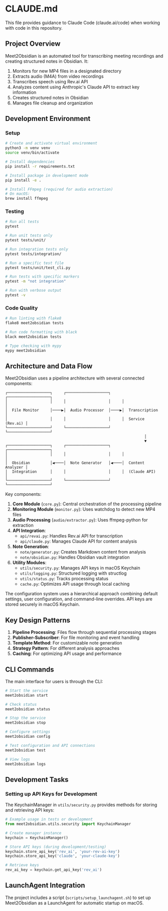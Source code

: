 # CLAUDE.md

This file provides guidance to Claude Code (claude.ai/code) when working with code in this repository.

## Project Overview

Meet2Obsidian is an automated tool for transcribing meeting recordings and creating structured notes in Obsidian. It:

1. Monitors for new MP4 files in a designated directory
2. Extracts audio (M4A) from video recordings
3. Transcribes speech using Rev.ai API
4. Analyzes content using Anthropic's Claude API to extract key information
5. Creates structured notes in Obsidian
6. Manages file cleanup and organization

## Development Environment

### Setup

```bash
# Create and activate virtual environment
python3 -m venv venv
source venv/bin/activate

# Install dependencies
pip install -r requirements.txt

# Install package in development mode
pip install -e .

# Install FFmpeg (required for audio extraction)
# On macOS:
brew install ffmpeg
```

### Testing

```bash
# Run all tests
pytest

# Run unit tests only
pytest tests/unit/

# Run integration tests only
pytest tests/integration/

# Run a specific test file
pytest tests/unit/test_cli.py

# Run tests with specific markers
pytest -m "not integration"

# Run with verbose output
pytest -v
```

### Code Quality

```bash
# Run linting with flake8
flake8 meet2obsidian tests

# Run code formatting with black
black meet2obsidian tests

# Type checking with mypy
mypy meet2obsidian
```

## Architecture and Data Flow

Meet2Obsidian uses a pipeline architecture with several connected components:

```
┌───────────────────┐     ┌───────────────────┐     ┌───────────────────┐
│                   │     │                   │     │                   │
│  File Monitor     │────▶│  Audio Processor  │────▶│  Transcription    │
│                   │     │                   │     │  Service (Rev.ai) │
└───────────────────┘     └───────────────────┘     └───────────────────┘
                                                              │
                                                              ▼
┌───────────────────┐     ┌───────────────────┐     ┌───────────────────┐
│                   │     │                   │     │                   │
│  Obsidian         │◀────│  Note Generator   │◀────│  Content Analyzer │
│  Integration      │     │                   │     │  (Claude API)     │
└───────────────────┘     └───────────────────┘     └───────────────────┘
```

Key components:

1. **Core Module** (`core.py`): Central orchestration of the processing pipeline
2. **Monitoring Module** (`monitor.py`): Uses watchdog to detect new MP4 files
3. **Audio Processing** (`audio/extractor.py`): Uses ffmpeg-python for extraction
4. **API Integration**:
   - `api/revai.py`: Handles Rev.ai API for transcription
   - `api/claude.py`: Manages Claude API for content analysis
5. **Note Generation**:
   - `note/generator.py`: Creates Markdown content from analysis
   - `note/obsidian.py`: Handles Obsidian vault integration
6. **Utility Modules**:
   - `utils/security.py`: Manages API keys in macOS Keychain
   - `utils/logging.py`: Structured logging with structlog
   - `utils/status.py`: Tracks processing status
   - `cache.py`: Optimizes API usage through local caching

The configuration system uses a hierarchical approach combining default settings, user configuration, and command-line overrides. API keys are stored securely in macOS Keychain.

## Key Design Patterns

1. **Pipeline Processing**: Files flow through sequential processing stages
2. **Publisher-Subscriber**: For file monitoring and event handling
3. **Template Method**: For customizable note generation
4. **Strategy Pattern**: For different analysis approaches
5. **Caching**: For optimizing API usage and performance

## CLI Commands

The main interface for users is through the CLI:

```bash
# Start the service
meet2obsidian start

# Check status
meet2obsidian status

# Stop the service
meet2obsidian stop

# Configure settings
meet2obsidian config

# Test configuration and API connections
meet2obsidian test

# View logs
meet2obsidian logs
```

## Development Tasks

### Setting up API Keys for Development

The KeychainManager in `utils/security.py` provides methods for storing and retrieving API keys:

```python
# Example usage in tests or development
from meet2obsidian.utils.security import KeychainManager

# Create manager instance
keychain = KeychainManager()

# Store API keys (during development/testing)
keychain.store_api_key('rev_ai', 'your-rev-ai-key')
keychain.store_api_key('claude', 'your-claude-key')

# Retrieve keys
rev_ai_key = keychain.get_api_key('rev_ai')
```

## LaunchAgent Integration

The project includes a script (`scripts/setup_launchagent.sh`) to set up Meet2Obsidian as a LaunchAgent for automatic startup on macOS.